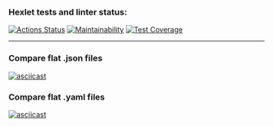 ### Hexlet tests and linter status:
[![Actions Status](https://github.com/lizasolomyannik/frontend-project-lvl2/workflows/hexlet-check/badge.svg)](https://github.com/lizasolomyannik/frontend-project-lvl2/actions)
[![Maintainability](https://api.codeclimate.com/v1/badges/86c0cc72ebd57c27daf3/maintainability)](https://codeclimate.com/github/lizasolomyannik/frontend-project-lvl2/maintainability)
[![Test Coverage](https://api.codeclimate.com/v1/badges/86c0cc72ebd57c27daf3/test_coverage)](https://codeclimate.com/github/lizasolomyannik/frontend-project-lvl2/test_coverage)
___
### Compare flat .json files
[![asciicast](https://asciinema.org/a/508195.svg)](https://asciinema.org/a/508195)
### Compare flat .yaml files
[![asciicast](https://asciinema.org/a/509809.svg)](https://asciinema.org/a/509809)